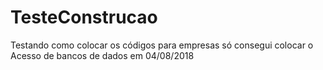 # TesteConstrucao
Testando como colocar os códigos para empresas
só consegui colocar o Acesso de bancos de dados em 04/08/2018

